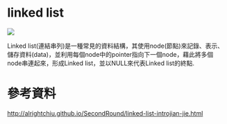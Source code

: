 # linked list

![](https://miro.medium.com/max/3640/1*nDwDbeHwOz_Kl4zRIMbe_A.png)

Linked list(連結串列)是一種常見的資料結構，其使用node(節點)來記錄、表示、儲存資料(data)，並利用每個node中的pointer指向下一個node，藉此將多個node串連起來，形成Linked list，並以NULL來代表Linked list的終點.


# 參考資料

http://alrightchiu.github.io/SecondRound/linked-list-introjian-jie.html


